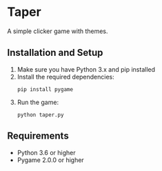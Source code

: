 # Taper

A simple clicker game with themes.

## Installation and Setup

1. Make sure you have Python 3.x and pip installed
2. Install the required dependencies:
   ```
   pip install pygame
   ```
3. Run the game:
   ```
   python taper.py
   ```

## Requirements

- Python 3.6 or higher
- Pygame 2.0.0 or higher 
